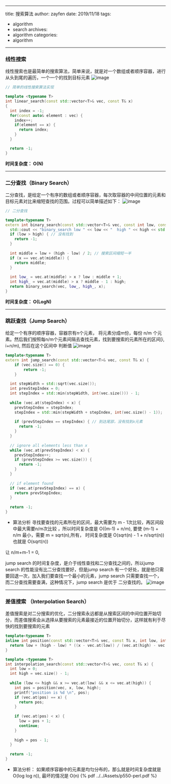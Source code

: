 ------
title: 搜索算法
author: zayfen
date: 2019/11/18
tags: 
 - algorithm
 - search
archives: 
 - algorithm
categories: 
 - algorithm
------
### 线性搜索
线性搜索也是最简单的搜索算法，简单来说，就是对一个数组或者顺序容器，进行从头到尾的遍历，一个一个的找到目标元素
![image](https://cdncontribute.geeksforgeeks.org/wp-content/uploads/Linear.png)
```c++
// 简单的线性搜索算法实现

template <typename T>
int linear_search(const std::vector<T>& vec, const T& x)
{
  int index = -1;
  for(const auto& element : vec) {
    index++;
    if(element == x) {
      return index;
    }
  }

  return -1;
}
```
**时间复杂度： O(N)**

-----------------
### 二分查找（Binary Search）
二分查找，是给定一个有序的数组或者顺序容器，每次取容器的中间位置的元素和目标元素对比来缩短查找的范围。过程可以简单描述如下：
![image](https://www.geeksforgeeks.org/wp-content/uploads/gq/2014/01/binary-search1.png)
```c++
// 二分查找

template<typename T>
extern int binary_search(const std::vector<T>& vec, const int low, const int high, const T& x) {
  std::cout << "binary_search low " << low << "  high " << high << std::endl;
  if (low > high) { // 没有找到
    return -1;
  }
  
  int middle = low + (high - low) / 2; // 搜索区间缩短一半
  if (x == vec.at(middle)) {
    return middle;
  }
  
  int low_ = vec.at(middle) > x ? low : middle + 1;
  int high_ = vec.at(middle) > x ? middle - 1 : high;
  return binary_search(vec, low_, high_, x);
}
```
**时间复杂度： O(LogN)**

--------------

### 跳跃查找（Jump Search）
给定一个有序的顺序容器，容器宗有n个元素， 将元素分成m份，每份 n/m 个元素。然后我们按照每n/m个元素间隔去查找元素，找到要搜索的元素所在的区间[i, i+n/m), 然后在这个区间中
判断值
![image](https://res.cloudinary.com/zayfen/image/upload/v1574065062/img/jrebsdjju8ez4ggz3lrn.png)

```c++
template<typename T>
extern int jump_search(const std::vector<T>& vec, const T& x) {
    if (vec.size() == 0) {
        return -1;
    }
    
  int stepWidth = std::sqrt(vec.size());
  int prevStepIndex = 0;
  int stepIndex = std::min(stepWidth, int(vec.size())) - 1;
    
  while (vec.at(stepIndex) < x) {
    prevStepIndex = stepIndex;
    stepIndex = std::min(stepWidth + stepIndex, int(vec.size() - 1));
    
    if (prevStepIndex == stepIndex) { // 到达尾部，没有找到x元素
      return -1;
    }
  }
  
  // ignore all elements less than x
  while (vec.at(prevStepIndex) < x) {
    prevStepIndex++;
    if (prevStepIndex >= vec.size()) {
      return -1;
    }
  }
  
  // if element found
  if (vec.at(prevStepIndex) == x) {
    return prevStepIndex;
  }
  
  return -1;
}
```

* 算法分析
寻找要查找的元素所在的区间，最大需要为 m - 1次比较，再区间段中最大需要n/m次比较 ，所以时间复杂度是 O((m-1) + n/m),
要使 (m-1) + n/m 最小，需要 m = sqrt(n),所有， 时间复杂度是 O(sqrt(n) - 1 + n/sqrt(n)) 也就是  O(sqrt(n))

让 n/m+m-1 = 0,

jump search 的时间复杂度，是介于线性查找和二分查找之间的，所以jump search 的性能没有比二分查找要好，但是jump search 有一个好处，就是他只需要回退一次，加入我们要查找一个最小的元素，jump search 只需要查找一个，而二分查找需要查满，这种情况下，jump search 是优于 二分查找的。
![image](https://res.cloudinary.com/zayfen/image/upload/v1574065247/img/oo88hrbld592stbd6lq2.png)

---------

### 差值搜索 （Interpolation Search）

差值搜索是对二分搜索的优化，二分搜索永远都是从搜索区间的中间位置开始切分，而差值搜索会从选择从要搜索的元素最接近的位置开始切分，这样就有利于尽快的找到要搜索的元素

```c++
template<typename T>
inline int position(const std::vector<T>& vec, const T& x, int low, int high) {
  return low + (high - low) * ((x - vec.at(low)) / (vec.at(high) - vec.at(low)));
}

template <typename T>
int interpolation_search(const std::vector<T>& vec, const T& x) {
  int low = 0;
  int high = vec.size() - 1;
  
  while (low <= high && x >= vec.at(low) && x <= vec.at(high)) {
    int pos = position(vec, x, low, high);
    printf("position is %d \n", pos);
    if (vec.at(pos) == x) {
      return pos;
    }
    
    if (vec.at(pos) < x) {
      low = pos + 1;
      continue;
    }
    
    high = pos - 1;
  }
  
  return -1;
}
```

* 算法分析：
如果顺序容器中的元素是均匀分布的，那么就是时间复杂度就是 O(log log n)), 最坏的情况是 O(n)
{% pdf ../../Assets/p550-perl.pdf %}

